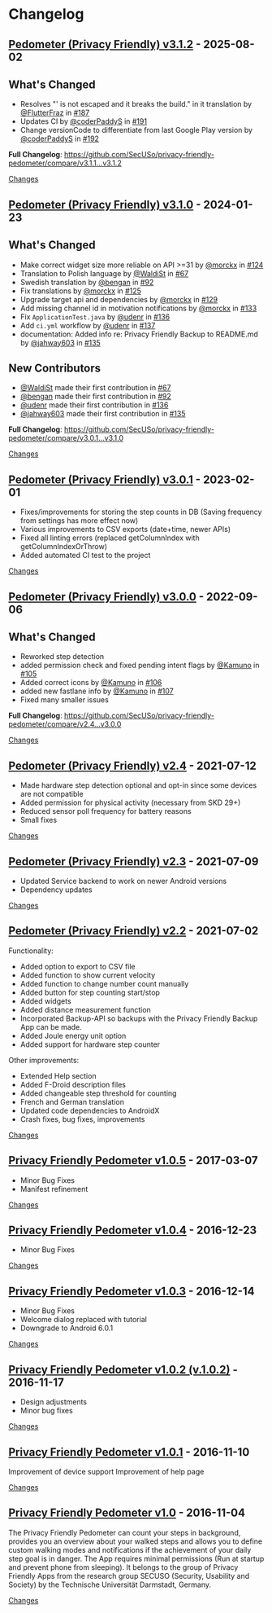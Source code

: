 # Changelog

<a id="v3.1.2"></a>
## [Pedometer (Privacy Friendly) v3.1.2](https://github.com/SecUSo/privacy-friendly-pedometer/releases/tag/v3.1.2) - 2025-08-02

## What's Changed
* Resolves "' is not escaped and it breaks the build." in it translation by [@FlutterFraz](https://github.com/FlutterFraz) in [#187](https://github.com/SecUSo/privacy-friendly-pedometer/pull/187)
* Updates CI by [@coderPaddyS](https://github.com/coderPaddyS) in [#191](https://github.com/SecUSo/privacy-friendly-pedometer/pull/191)
* Change versionCode to differentiate from last Google Play version by [@coderPaddyS](https://github.com/coderPaddyS) in [#192](https://github.com/SecUSo/privacy-friendly-pedometer/pull/192)


**Full Changelog**: https://github.com/SecUSo/privacy-friendly-pedometer/compare/v3.1.1...v3.1.2

[Changes][v3.1.2]


<a id="v3.1.0"></a>
## [Pedometer (Privacy Friendly) v3.1.0](https://github.com/SecUSo/privacy-friendly-pedometer/releases/tag/v3.1.0) - 2024-01-23

## What's Changed
* Make correct widget size more reliable on API >=31 by [@morckx](https://github.com/morckx) in [#124](https://github.com/SecUSo/privacy-friendly-pedometer/pull/124)
* Translation to Polish language by [@WaldiSt](https://github.com/WaldiSt) in [#67](https://github.com/SecUSo/privacy-friendly-pedometer/pull/67)
* Swedish translation by [@bengan](https://github.com/bengan) in [#92](https://github.com/SecUSo/privacy-friendly-pedometer/pull/92)
* Fix translations by [@morckx](https://github.com/morckx) in [#125](https://github.com/SecUSo/privacy-friendly-pedometer/pull/125)
* Upgrade target api and dependencies by [@morckx](https://github.com/morckx) in [#129](https://github.com/SecUSo/privacy-friendly-pedometer/pull/129)
* Add missing channel id in motivation notifications by [@morckx](https://github.com/morckx) in [#133](https://github.com/SecUSo/privacy-friendly-pedometer/pull/133)
* Fix `ApplicationTest.java` by [@udenr](https://github.com/udenr) in [#136](https://github.com/SecUSo/privacy-friendly-pedometer/pull/136)
* Add `ci.yml` workflow by [@udenr](https://github.com/udenr) in [#137](https://github.com/SecUSo/privacy-friendly-pedometer/pull/137)
* documentation: Added info re: Privacy Friendly Backup to README.md by [@jahway603](https://github.com/jahway603) in [#135](https://github.com/SecUSo/privacy-friendly-pedometer/pull/135)

## New Contributors
* [@WaldiSt](https://github.com/WaldiSt) made their first contribution in [#67](https://github.com/SecUSo/privacy-friendly-pedometer/pull/67)
* [@bengan](https://github.com/bengan) made their first contribution in [#92](https://github.com/SecUSo/privacy-friendly-pedometer/pull/92)
* [@udenr](https://github.com/udenr) made their first contribution in [#136](https://github.com/SecUSo/privacy-friendly-pedometer/pull/136)
* [@jahway603](https://github.com/jahway603) made their first contribution in [#135](https://github.com/SecUSo/privacy-friendly-pedometer/pull/135)

**Full Changelog**: https://github.com/SecUSo/privacy-friendly-pedometer/compare/v3.0.1...v3.1.0

[Changes][v3.1.0]


<a id="v3.0.1"></a>
## [Pedometer (Privacy Friendly) v3.0.1](https://github.com/SecUSo/privacy-friendly-pedometer/releases/tag/v3.0.1) - 2023-02-01

- Fixes/improvements for storing the step counts in DB  (Saving frequency from settings has more effect now)
- Various improvements to CSV exports (date+time, newer APIs)
- Fixed all linting errors (replaced getColumnIndex with getColumnIndexOrThrow)
- Added automated CI test to the project


[Changes][v3.0.1]


<a id="v3.0.0"></a>
## [Pedometer (Privacy Friendly) v3.0.0](https://github.com/SecUSo/privacy-friendly-pedometer/releases/tag/v3.0.0) - 2022-09-06

## What's Changed
* Reworked step detection 
* added permission check and fixed pending intent flags by [@Kamuno](https://github.com/Kamuno) in [#105](https://github.com/SecUSo/privacy-friendly-pedometer/pull/105)
* Added correct icons by [@Kamuno](https://github.com/Kamuno) in [#106](https://github.com/SecUSo/privacy-friendly-pedometer/pull/106)
* added new fastlane info by [@Kamuno](https://github.com/Kamuno) in [#107](https://github.com/SecUSo/privacy-friendly-pedometer/pull/107)
* Fixed many smaller issues

**Full Changelog**: https://github.com/SecUSo/privacy-friendly-pedometer/compare/v2.4...v3.0.0

[Changes][v3.0.0]


<a id="v2.4"></a>
## [Pedometer (Privacy Friendly) v2.4](https://github.com/SecUSo/privacy-friendly-pedometer/releases/tag/v2.4) - 2021-07-12

- Made hardware step detection optional and opt-in since some devices are not compatible
- Added permission for physical activity (necessary from SKD 29+)
- Reduced sensor poll frequency for battery reasons
- Small fixes

[Changes][v2.4]


<a id="v2.3"></a>
## [Pedometer (Privacy Friendly) v2.3](https://github.com/SecUSo/privacy-friendly-pedometer/releases/tag/v2.3) - 2021-07-09

- Updated Service backend to work on newer Android versions
- Dependency updates

[Changes][v2.3]


<a id="v2.2"></a>
## [Pedometer (Privacy Friendly) v2.2](https://github.com/SecUSo/privacy-friendly-pedometer/releases/tag/v2.2) - 2021-07-02

Functionality:
- Added option to export to CSV file
- Added function to show current velocity
- Added function to change number count manually
- Added button for step counting start/stop
- Added widgets
- Added distance measurement function
- Incorporated Backup-API so backups with the Privacy Friendly Backup App can be made.
- Added Joule energy unit option
- Added support for hardware step counter

Other improvements:
- Extended Help section
- Added F-Droid description files
- Added changeable step threshold for counting
- French and German translation
- Updated code dependencies to AndroidX
- Crash fixes, bug fixes, improvements

[Changes][v2.2]


<a id="v1.0.5"></a>
## [Privacy Friendly Pedometer v1.0.5](https://github.com/SecUSo/privacy-friendly-pedometer/releases/tag/v1.0.5) - 2017-03-07

- Minor Bug Fixes
- Manifest refinement


[Changes][v1.0.5]


<a id="v1.0.4"></a>
## [Privacy Friendly Pedometer v1.0.4](https://github.com/SecUSo/privacy-friendly-pedometer/releases/tag/v1.0.4) - 2016-12-23

- Minor Bug Fixes


[Changes][v1.0.4]


<a id="v1.0.3"></a>
## [Privacy Friendly Pedometer v1.0.3](https://github.com/SecUSo/privacy-friendly-pedometer/releases/tag/v1.0.3) - 2016-12-14

- Minor Bug Fixes
- Welcome dialog replaced with tutorial
- Downgrade to Android 6.0.1


[Changes][v1.0.3]


<a id="v.1.0.2"></a>
## [Privacy Friendly Pedometer v1.0.2 (v.1.0.2)](https://github.com/SecUSo/privacy-friendly-pedometer/releases/tag/v.1.0.2) - 2016-11-17

- Design adjustments
- Minor bug fixes


[Changes][v.1.0.2]


<a id="v1.0.1"></a>
## [Privacy Friendly Pedometer v1.0.1](https://github.com/SecUSo/privacy-friendly-pedometer/releases/tag/v1.0.1) - 2016-11-10

Improvement of device support
Improvement of help page


[Changes][v1.0.1]


<a id="v1.0"></a>
## [Privacy Friendly Pedometer v1.0](https://github.com/SecUSo/privacy-friendly-pedometer/releases/tag/v1.0) - 2016-11-04

The Privacy Friendly Pedometer can count your steps in background, provides you an overview about your walked steps and allows you to define custom walking modes and notifications if the achievement of your daily step goal is in danger. The App requires minimal permissions (Run at startup and prevent phone from sleeping). It belongs to the group of Privacy Friendly Apps from the research group SECUSO (Security, Usability and Society) by the Technische Universität Darmstadt, Germany.


[Changes][v1.0]


[v3.1.2]: https://github.com/SecUSo/privacy-friendly-pedometer/compare/v3.1.0...v3.1.2
[v3.1.0]: https://github.com/SecUSo/privacy-friendly-pedometer/compare/v3.0.1...v3.1.0
[v3.0.1]: https://github.com/SecUSo/privacy-friendly-pedometer/compare/v3.0.0...v3.0.1
[v3.0.0]: https://github.com/SecUSo/privacy-friendly-pedometer/compare/v2.4...v3.0.0
[v2.4]: https://github.com/SecUSo/privacy-friendly-pedometer/compare/v2.3...v2.4
[v2.3]: https://github.com/SecUSo/privacy-friendly-pedometer/compare/v2.2...v2.3
[v2.2]: https://github.com/SecUSo/privacy-friendly-pedometer/compare/v1.0.5...v2.2
[v1.0.5]: https://github.com/SecUSo/privacy-friendly-pedometer/compare/v1.0.4...v1.0.5
[v1.0.4]: https://github.com/SecUSo/privacy-friendly-pedometer/compare/v1.0.3...v1.0.4
[v1.0.3]: https://github.com/SecUSo/privacy-friendly-pedometer/compare/v.1.0.2...v1.0.3
[v.1.0.2]: https://github.com/SecUSo/privacy-friendly-pedometer/compare/v1.0.1...v.1.0.2
[v1.0.1]: https://github.com/SecUSo/privacy-friendly-pedometer/compare/v1.0...v1.0.1
[v1.0]: https://github.com/SecUSo/privacy-friendly-pedometer/tree/v1.0

<!-- Generated by https://github.com/rhysd/changelog-from-release v3.9.0 -->
